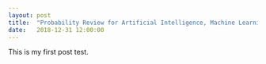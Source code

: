 ```yaml
---
layout: post
title:  "Probability Review for Artificial Intelligence, Machine Learning"
date:   2018-12-31 12:00:00
---
```


This is my first post test.